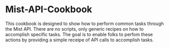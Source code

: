 # Mist-API-Cookbook
This cookbook is designed to show how to perform common tasks through the Mist API. There are no scripts, only generic recipes on how to accomplish specific tasks.  The goal is to enable folks to perfom these actions by providing a simple receipe of API calls to accomplish tasks.